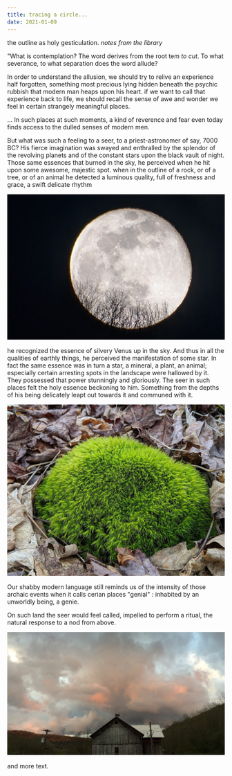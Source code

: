 ```yaml
---
title: tracing a circle...
date: 2021-01-09
---
```


the outline as holy gesticulation. _notes from the library_

"What is contemplation?
The word derives from the root tem _to cut_. To what severance, to what separation does the word allude?

In order to understand the allusion, we should try to relive an experience half forgotten, something most precious lying hidden beneath the psychic rubbish that modern man heaps upon his heart. if we want to call that experience back to life, we should recall the sense of awe and wonder we feel in certain strangely meaningful places.

... In such places at such moments, a kind of reverence and fear even today finds access to the dulled senses of modern men. 

But what was such a feeling to a seer, to a priest-astronomer of say, 7000 BC?
His fierce imagination was swayed and enthralled by the splendor of the revolving planets and of the constant stars upon the black vault of night. Those same essences that burned in the sky, he perceived when he hit upon some awesome, majestic spot. when in the outline of a rock, or of a tree, or of an animal he detected a luminous quality, full of freshness and grace, a swift delicate rhythm 

<img src="/images/moon2.jpg" class="img-100">

he recognized the essence of silvery Venus up in the sky. And thus in all the qualities of earthly things, he perceived the manifestation of some star. In fact the same essence was in turn a star, a mineral, a plant, an animal; especially certain arresting spots in the landscape were hallowed by it. They possessed that power stunningly and gloriously. The seer in such places felt the holy essence beckoning to him. Something from the depths of his being delicately leapt out towards it and communed with it.

<img src="/images/moss.jpg" class="img-100">

Our shabby modern language still reminds us of the intensity of those archaic events when it calls cerian places "genial" : inhabited by an unworldly being, a genie.

On such land the seer would feel called, impelled to perform a ritual, the natural response to a nod from above. 



<img src="/images/barn.jpg" class="img-100">

and more text.

